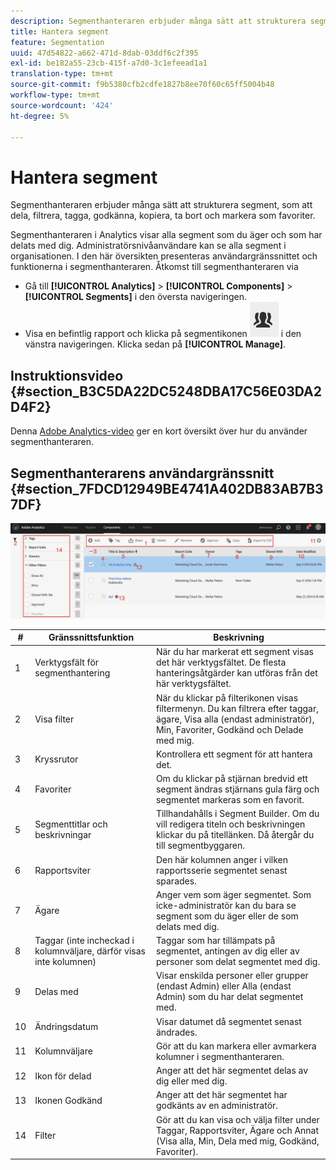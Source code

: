 ```yaml
---
description: Segmenthanteraren erbjuder många sätt att strukturera segment, som att dela, filtrera, tagga, godkänna, kopiera, ta bort och markera som favoriter.
title: Hantera segment
feature: Segmentation
uuid: 47d54822-a662-471d-8dab-03ddf6c2f395
exl-id: be182a55-23cb-415f-a7d0-3c1efeead1a1
translation-type: tm+mt
source-git-commit: f9b5380cfb2cdfe1827b8ee70f60c65ff5004b48
workflow-type: tm+mt
source-wordcount: '424'
ht-degree: 5%

---
```


# Hantera segment

Segmenthanteraren erbjuder många sätt att strukturera segment, som att dela, filtrera, tagga, godkänna, kopiera, ta bort och markera som favoriter.

Segmenthanteraren i Analytics visar alla segment som du äger och som har delats med dig. Administratörsnivåanvändare kan se alla segment i organisationen. I den här översikten presenteras användargränssnittet och funktionerna i segmenthanteraren. Åtkomst till segmenthanteraren via

* Gå till **[!UICONTROL Analytics]** > **[!UICONTROL Components]** > **[!UICONTROL Segments]** i den översta navigeringen.
* Visa en befintlig rapport och klicka på segmentikonen ![](assets/segment_icon.png) i den vänstra navigeringen. Klicka sedan på **[!UICONTROL Manage]**.

## Instruktionsvideo {#section_B3C5DA22DC5248DBA17C56E03DA2D4F2}

Denna [Adobe Analytics-video](https://docs.adobe.com/content/help/en/analytics-learn/tutorials/components/segmentation/segment-management-and-sharing.html) ger en kort översikt över hur du använder segmenthanteraren.

## Segmenthanterarens användargränssnitt {#section_7FDCD12949BE4741A402DB83AB7B37DF}

![](assets/segment_manager_ui.png)

| # | Gränssnittsfunktion | Beskrivning |
|---|---|---|
| 1 | Verktygsfält för segmenthantering | När du har markerat ett segment visas det här verktygsfältet. De flesta hanteringsåtgärder kan utföras från det här verktygsfältet. |
| 2 | Visa filter | När du klickar på filterikonen visas filtermenyn. Du kan filtrera efter taggar, ägare, Visa alla (endast administratör), Min, Favoriter, Godkänd och Delade med mig. |
| 3 | Kryssrutor | Kontrollera ett segment för att hantera det. |
| 4 | Favoriter | Om du klickar på stjärnan bredvid ett segment ändras stjärnans gula färg och segmentet markeras som en favorit. |
| 5 | Segmenttitlar och beskrivningar | Tillhandahålls i Segment Builder. Om du vill redigera titeln och beskrivningen klickar du på titellänken. Då återgår du till segmentbyggaren. |
| 6 | Rapportsviter | Den här kolumnen anger i vilken rapportsserie segmentet senast sparades. |
| 7 | Ägare | Anger vem som äger segmentet. Som icke-administratör kan du bara se segment som du äger eller de som delats med dig. |
| 8 | Taggar (inte incheckad i kolumnväljare, därför visas inte kolumnen) | Taggar som har tillämpats på segmentet, antingen av dig eller av personer som delat segmentet med dig. |
| 9 | Delas med | Visar enskilda personer eller grupper (endast Admin) eller Alla (endast Admin) som du har delat segmentet med. |
| 10 | Ändringsdatum | Visar datumet då segmentet senast ändrades. |
| 11 | Kolumnväljare | Gör att du kan markera eller avmarkera kolumner i segmenthanteraren. |
| 12 | Ikon för delad | Anger att det här segmentet delas av dig eller med dig. |
| 13 | Ikonen Godkänd | Anger att det här segmentet har godkänts av en administratör. |
| 14 | Filter | Gör att du kan visa och välja filter under Taggar, Rapportsviter, Ägare och Annat (Visa alla, Min, Dela med mig, Godkänd, Favoriter). |
